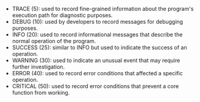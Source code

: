 * TRACE (5): used to record fine-grained information about the program's execution path for diagnostic purposes.  
* DEBUG (10): used by developers to record messages for debugging purposes.  
* INFO (20): used to record informational messages that describe the normal operation of the program.  
* SUCCESS (25): similar to INFO but used to indicate the success of an operation.  
* WARNING (30): used to indicate an unusual event that may require further investigation.  
* ERROR (40): used to record error conditions that affected a specific operation.  
* CRITICAL (50): used to record error conditions that prevent a core function from working.  